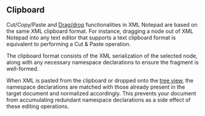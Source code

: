 ## Clipboard

Cut/Copy/Paste and [Drag/drop](dragdrop.md) functionalities in XML Notepad are based on the same XML clipboard format. For instance, dragging a node out of XML Notepad into any text editor that supports a text clipboard format is equivalent to performing a Cut & Paste operation.

The clipboard format consists of the XML serialization of the selected node, along with any necessary namespace declarations to ensure the fragment is well-formed.

When XML is pasted from the clipboard or dropped onto the [tree view](overview.md), the namespace declarations are matched with those already present in the target document and normalized accordingly. This prevents your document from accumulating redundant namespace declarations as a side effect of these editing operations.
